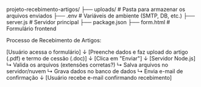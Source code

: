 projeto-recebimento-artigos/
├── uploads/               # Pasta para armazenar os arquivos enviados
├── .env                   # Variáveis de ambiente (SMTP, DB, etc.)
├── server.js              # Servidor principal
├── package.json
├── form.html              # Formulário frontend

Processo de Recebimento de Artigos:

[Usuário acessa o formulário]
        ↓
[Preenche dados e faz upload do artigo (.pdf) e termo de cessão (.doc)]
        ↓
[Clica em "Enviar"]
        ↓
[Servidor Node.js]
    ↳ Valida os arquivos (extensões corretas?)
    ↳ Salva arquivos no servidor/nuvem
    ↳ Grava dados no banco de dados
    ↳ Envia e-mail de confirmação
        ↓
[Usuário recebe e-mail confirmando recebimento]
